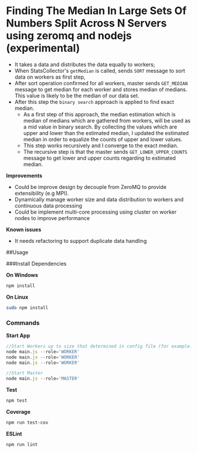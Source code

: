 Finding The Median In Large Sets Of Numbers Split Across N Servers using zeromq and nodejs (experimental)
=====================================

- It takes a data and distributes the data equally to workers;
- When StatsCollector's `getMedian` is called, sends `SORT` message to sort data on workers as first step,
- After sort operation confirmed for all workers, master sends `GET_MEDIAN` message to get median for each worker and stores median of medians. This value is likely  to be the median of our data set.
- After this step the `binary search` approach is applied to find exact median.
  - As a first step of this approach, the median estimation which is median of medians which are gathered from workers, will be used as a mid value in binary search.
    By collecting the values which are upper and lower than the estimated median, I updated the estimated median in order to equalize the counts of upper and lower values. 
  - This step works recursively and I converge to the exact median.
  - The recursive step is that the master sends `GET_LOWER_UPPER_COUNTS` message to get lower and upper counts regarding to estimated median.
 
**Improvements**
 - Could be improve design by decouple from ZeroMQ to provide extensibility (e.g MPI).
 - Dynamically manage worker size and data distribution to workers and continuous data processing
 - Could be implement multi-core processing using cluster on worker nodes to improve performance
 
**Known issues**
 - It needs refactoring to support duplicate data handling
 
 ##Usage
 
 ###Install Dependencies
 
 **On Windows**
 ```sh
 npm install
 ```
 
 **On Linux**
 ```sh
 sudo npm install
 ```

 ### Commands
 
 **Start App**
 ```js
//Start Workers up to size that determined in config file (for example:3)
node main.js --role='WORKER'
node main.js --role='WORKER'
node main.js --role='WORKER'

//Start Master
node main.js --role='MASTER'
 ```
 
 **Test**
 ```sh
 npm test
 ```
 
 **Coverage**
 ```sh
 npm run test-cov
 ```
 
 **ESLint**
 ```sh
 npm run lint
 ```
